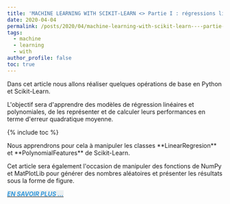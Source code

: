 ```yaml
---
title: 'MACHINE LEARNING WITH SCIKIT-LEARN <> Partie I : régressions linéaires et polynomiales'
date: 2020-04-04
permalink: /posts/2020/04/machine-learning-with-scikit-learn----partie-i---régressions-linéaires-et-polynomiales
tags:
  - machine
  - learning
  - with
author_profile: false
toc: true
---
```


<p>Dans cet article nous allons r&eacute;aliser quelques op&eacute;rations de base en Python et Scikit-Learn.<br />
L&#39;objectif sera d&#39;apprendre des mod&egrave;les de r&eacute;gression lin&eacute;aires et polynomiales, de les repr&eacute;senter et de calculer leurs performances en terme d&#39;erreur quadratique moyenne.</p>

{% include toc %}



<p>Nous apprendrons pour cela &agrave; manipuler les classes **LinearRegresion** et **PolynomialFeatures** de Scikit-Learn.</p>

<p>Cet article sera &eacute;galement l&#39;occasion de manipuler des fonctions de NumPy et MatPlotLib pour g&eacute;n&eacute;rer des nombres al&eacute;atoires et pr&eacute;senter les r&eacute;sultats sous la forme de figure.</p>

<p><em><strong><a href="https://github.com/armelsoubeiga/Blog-Examples/blob/master/ML_Witth_Scikit-Learn/Partie_I_r%C3%A9gressions_lin%C3%A9aires_et_polynomiales.ipynb"><span style="color:#3498db"><span style="background-color:#ecf0f1">EN SAVOIR PLUS ...</span></span></a></strong></em></p>
